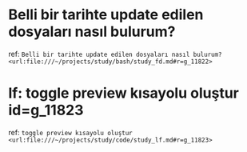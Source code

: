 
# Belli bir tarihte update edilen dosyaları nasıl bulurum? 

ref: `Belli bir tarihte update edilen dosyaları nasıl bulurum? <url:file:///~/projects/study/bash/study_fd.md#r=g_11822>`

# lf: toggle preview kısayolu oluştur id=g_11823

ref: `toggle preview kısayolu oluştur <url:file:///~/projects/study/code/study_lf.md#r=g_11823>`



